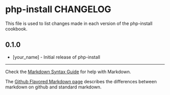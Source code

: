 php-install CHANGELOG
=====================

This file is used to list changes made in each version of the php-install cookbook.

0.1.0
-----
- [your_name] - Initial release of php-install

- - -
Check the [Markdown Syntax Guide](http://daringfireball.net/projects/markdown/syntax) for help with Markdown.

The [Github Flavored Markdown page](http://github.github.com/github-flavored-markdown/) describes the differences between markdown on github and standard markdown.
